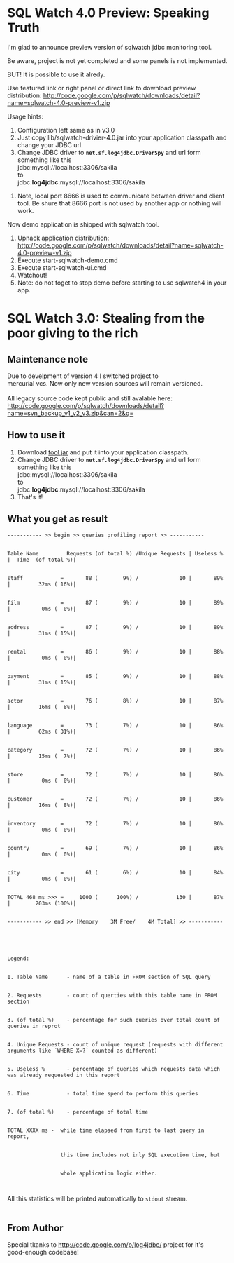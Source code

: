 # SQL Watch 4.0 Preview: Speaking Truth #
I'm glad to announce preview version of sqlwatch jdbc monitoring tool.

Be aware, project is not yet completed and some panels is not implemented.

BUT! It is possible to use it alredy.

Use featured link or right panel or direct link to download preview distribution:
http://code.google.com/p/sqlwatch/downloads/detail?name=sqlwatch-4.0-preview-v1.zip

Usage hints:
  1. Configuration left same as in v3.0
  1. Just copy lib/sqlwatch-drivier-4.0.jar into your application classpath and change your JDBC url.
  1. Change JDBC driver to **`net.sf.log4jdbc.DriverSpy`** and url form something like this<br /> jdbc:mysql://localhost:3306/sakila<br>to<br>jdbc:<b>log4jdbc</b>:mysql://localhost:3306/sakila<br>
<ol><li>Note, local port 8666 is used to communicate between driver and client tool. Be shure that 8666 port is not used by another app or nothing will work.</li></ol>

Now demo application is shipped with sqlwatch tool.<br>
<ol><li>Upnack application distribution: <a href='http://code.google.com/p/sqlwatch/downloads/detail?name=sqlwatch-4.0-preview-v1.zip'>http://code.google.com/p/sqlwatch/downloads/detail?name=sqlwatch-4.0-preview-v1.zip</a>
</li><li>Execute start-sqlwatch-demo.cmd<br>
</li><li>Execute start-sqlwatch-ui.cmd<br>
</li><li>Watchout!<br>
</li><li>Note: do not foget to stop demo before starting to use sqlwatch4 in your app.</li></ol>

<h1>SQL Watch 3.0: Stealing from the poor giving to the rich</h1>
<h2>Maintenance note</h2>
Due to develpment of version 4 I switched project to<br>
mercurial vcs. Now only new version sources will remain versioned.<br>
<br>
All legacy source code kept public and still avalable here:<br>
<a href='http://code.google.com/p/sqlwatch/downloads/detail?name=svn_backup_v1_v2_v3.zip&can=2&q='>http://code.google.com/p/sqlwatch/downloads/detail?name=svn_backup_v1_v2_v3.zip&amp;can=2&amp;q=</a>

<h2>How to use it</h2>
<ol><li>Download <a href='http://code.google.com/p/sqlwatch/downloads/detail?name=sqlwatch3.0.0.jar&can=2&q='>tool jar</a> and put it into your application classpath.<br>
</li><li>Change JDBC driver to <b><code>net.sf.log4jdbc.DriverSpy</code></b> and url form something like this<br /> jdbc:mysql://localhost:3306/sakila<br>to<br>jdbc:<b>log4jdbc</b>:mysql://localhost:3306/sakila<br>
</li><li>That's it!</li></ol>

<h2>What you get as result</h2>
<pre><code>----------- &gt;&gt; begin &gt;&gt; queries profiling report &gt;&gt; -----------<br>
Table Name         Requests (of total %) /Unique Requests | Useless % |  Time  (of total %)|<br>
staff            =       88 (        9%) /             10 |       89% |         32ms ( 16%)|<br>
film             =       87 (        9%) /             10 |       89% |          0ms (  0%)|<br>
address          =       87 (        9%) /             10 |       89% |         31ms ( 15%)|<br>
rental           =       86 (        9%) /             10 |       88% |          0ms (  0%)|<br>
payment          =       85 (        9%) /             10 |       88% |         31ms ( 15%)|<br>
actor            =       76 (        8%) /             10 |       87% |         16ms (  8%)|<br>
language         =       73 (        7%) /             10 |       86% |         62ms ( 31%)|<br>
category         =       72 (        7%) /             10 |       86% |         15ms (  7%)|<br>
store            =       72 (        7%) /             10 |       86% |          0ms (  0%)|<br>
customer         =       72 (        7%) /             10 |       86% |         16ms (  8%)|<br>
inventory        =       72 (        7%) /             10 |       86% |          0ms (  0%)|<br>
country          =       69 (        7%) /             10 |       86% |          0ms (  0%)|<br>
city             =       61 (        6%) /             10 |       84% |          0ms (  0%)|<br>
TOTAL 468 ms &gt;&gt;&gt; =     1000 (      100%) /            130 |       87% |        203ms (100%)|<br>
----------- &gt;&gt; end &gt;&gt; [Memory    3M Free/    4M Total] &gt;&gt; -----------<br>
<br>
Legend:<br>
1. Table Name      - name of a table in FROM section of SQL query<br>
2. Requests        - count of querties with this table name in FROM section<br>
3. (of total %)    - percentage for such queries over total count of queries in reprot<br>
4. Unique Requests - count of unique request (requests with different arguments like `WHERE X=?` counted as different)<br>
5. Useless %       - percentage of queries which requests data which was already requested in this report<br>
6. Time            - total time spend to perform this queries<br>
7. (of total %)    - percentage of total time<br>
TOTAL XXXX ms -  while time elapsed from first to last query in report,<br>
                 this time includes not inly SQL execution time, but <br>
                 whole application logic either.<br>
</code></pre>

All this statistics will be printed automatically to <code>stdout</code> stream.<br>
<br>
<h2>From Author</h2>
Special tkanks to <a href='http://code.google.com/p/log4jdbc/'>http://code.google.com/p/log4jdbc/</a> project for it's<br>
good-enough codebase!